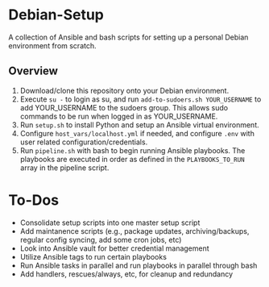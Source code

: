 # Debian-Setup
A collection of Ansible and bash scripts for setting up a personal Debian environment from scratch.
## Overview
1. Download/clone this repository onto your Debian environment. 
2. Execute `su -` to login as su, and run `add-to-sudoers.sh YOUR_USERNAME` to add YOUR_USERNAME to the sudoers group. This allows sudo commands to be run when logged in as YOUR_USERNAME.
3. Run `setup.sh` to install Python and setup an Ansible virtual environment.
4. Configure `host_vars/localhost.yml` if needed, and configure `.env` with user related configuration/credentials.
5. Run `pipeline.sh` with bash to begin running Ansible playbooks. The playbooks are executed in order as defined in the `PLAYBOOKS_TO_RUN` array in the pipeline script.

# To-Dos
- Consolidate setup scripts into one master setup script
- Add maintanence scripts (e.g., package updates, archiving/backups, regular config syncing, add some cron jobs, etc)
- Look into Ansible vault for better credential management
- Utilize Ansible tags to run certain playbooks
- Run Ansible tasks in parallel and run playbooks in parallel through bash
- Add handlers, rescues/always, etc, for cleanup and redundancy
